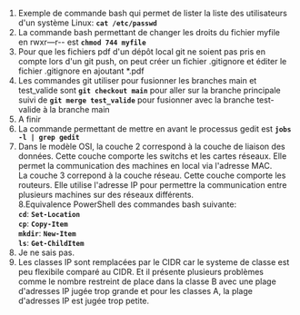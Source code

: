 1. Exemple de commande bash qui permet de lister la liste des utilisateurs d'un système Linux: **`cat /etc/passwd`**  
2. La commande bash permettant de changer les droits du fichier myfile en rwxr—r-- est **`chmod 744 myfile`**  
3. Pour que les fichiers pdf d'un dépôt local git ne soient pas pris en compte lors d'un git push, on peut créer un fichier .gitignore et éditer le fichier .gitignore en ajoutant *.pdf
4. Les commandes git utiliser pour fusionner les branches main et test_valide sont **`git checkout main`** pour aller sur la branche principale suivi de **`git merge test_valide`** pour fusionner avec la branche test-valide à la branche main
5. A finir
6. La commande permettant de mettre en avant le processus gedit est   **`jobs -l | grep gedit`**  
7. Dans le modèle OSI, la couche 2 correspond à la couche de liaison des données. Cette couche comporte les switchs et les cartes réseaux. Elle permet la communication des machines en local via l'adresse MAC.  
La couche 3 correpond à la couche réseau. Cette couche comporte les routeurs. Elle utilise l'adresse IP pour permettre la communication entre plusieurs machines sur des réseaux différents.  
8.Equivalence PowerShell des commandes bash suivante:  
**`cd`**: **`Set-Location`**  
**`cp`**: **`Copy-Item`**  
**`mkdir`**: **`New-Item`**  
**`ls`**: **`Get-ChildItem`**  
9. Je ne sais pas.
10. Les classes IP sont remplacées par le CIDR car le systeme de classe est peu flexibile comparé au CIDR. Et il présente plusieurs problèmes comme le nombre restreint de place dans la classe B avec une plage d'adresses IP jugée trop grande et pour les classes A, la plage d'adresses IP est jugée trop petite.
